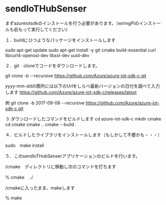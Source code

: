 # sendIoTHubSenser
まずazureiotsdkのインストールを行う必要があります。（wiringPIのインストールも前もって実行してください）

１．buildにひつようなパッケージをインストールします

sudo apt-get update
sudo apt-get install -y git cmake build-essential curl libcurl4-openssl-dev libssl-dev uuid-dev

２．git　cloneでコードをダウンロードします。

git clone -b <yyyy-mm-dd> --recursive https://github.com/Azure/azure-iot-sdk-c.git

yyyy-mm-ddの箇所には以下のUrlをしらべ最新バージョンの日付を調べて入力します
https://github.com/Azure/azure-iot-sdk-c/releases/latest

例
git clone -b 2017-09-08 --recursive https://github.com/Azure/azure-iot-sdk-c.git

３.ダウンロードしたコマンドをビルドします
cd azure-iot-sdk-c
mkdir cmake
cd cmake
cmake ..
cmake --build .

４．ビルドしたライブラリをインストールします（もしかして不要かも・・・）

sudo　make install


５．このsendIoTHubSenserアプリケーションのビルドを行います。

/cmake　ディレクトリに移動し次のコマンドを打ちます

% cmake　../.

/cmakeに入ったまま、makeします

% make
